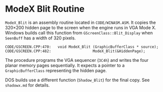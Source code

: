 # ModeX Blit Routine

`ModeX_Blit` is an assembly routine located in `CODE/WINASM.ASM`. It copies the 320×200 hidden page to the screen when the engine runs in VGA Mode X. Windows builds call this function from `GScreenClass::Blit_Display` when `SeenBuff` has a width of 320 pixels.

```
CODE/GSCREEN.CPP:470:   void ModeX_Blit (GraphicBufferClass * source);
CODE/GSCREEN.CPP:482:                   ModeX_Blit(&HiddenPage);
```

The procedure programs the VGA sequencer (`3C4h`) and writes the four planar memory pages sequentially. It expects a pointer to a `GraphicBufferClass` representing the hidden page.

DOS builds use a different function (`Shadow_Blit`) for the final copy. See `shadowx.md` for details.
